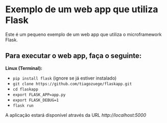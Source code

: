 # Exemplo de um web app que utiliza Flask

Este é um pequeno exemplo de um web app que utiliza o microframework Flask.


## Para executar o web app, faça o seguinte:

**Linux (Terminal):**

- `pip install flask` (ignore se já estiver instalado)
- `git clone https://github.com/tiagozuege/flaskapp.git`
- `cd flaskapp`
- `export FLASK_APP=app.py`
- `export FLASK_DEBUG=1`
- `flask run`

A aplicação estará disponível através da URL *http://localhost:5000*
